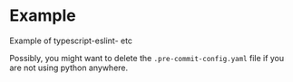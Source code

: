 # Example

Example of typescript-eslint- etc

Possibly, you might want to delete the `.pre-commit-config.yaml` file if you are not using python anywhere.
